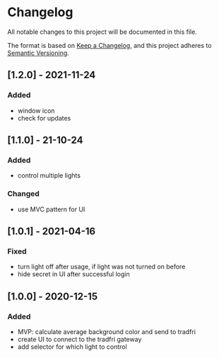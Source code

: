 # Changelog
All notable changes to this project will be documented in this file.

The format is based on [Keep a Changelog](https://keepachangelog.com/en/1.0.0/),
and this project adheres to [Semantic Versioning](https://semver.org/spec/v2.0.0.html).

## [1.2.0] - 2021-11-24
### Added
- window icon
- check for updates

## [1.1.0] - 21-10-24
### Added
- control multiple lights
### Changed
- use MVC pattern for UI

## [1.0.1] - 2021-04-16
### Fixed
- turn light off after usage, if light was not turned on before
- hide secret in UI after successful login

## [1.0.0] - 2020-12-15
### Added
- MVP: calculate average background color and send to tradfri
- create UI to connect to the tradfri gateway
- add selector for which light to control
